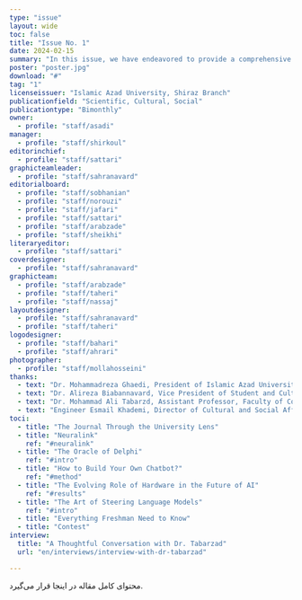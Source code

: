 ```yaml
---
type: "issue" 
layout: wide
toc: false
title: "Issue No. 1"
date: 2024-02-15
summary: "In this issue, we have endeavored to provide a comprehensive overview of recent developments in artificial intelligence. Covering topics from language models to the role of hardware infrastructure and methodologies for developing intelligent systems, this edition focuses on key concepts and cutting-edge applications in the field. Additionally, our conversation with Dr. Tabarzad, a distinguished faculty member, offers a more precise perspective on AI, enriching the discourse with expert insights.\n\n\nBeyond these specialized discussions, we have also dedicated particular attention to incoming students by compiling a practical guide to help them navigate university life and its challenges. Furthermore, we have reflected the university’s perspective on our publication to give readers a clearer understanding of its significance and role within the academic community."
poster: "poster.jpg"
download: "#"
tag: "1"
licenseissuer: "Islamic Azad University, Shiraz Branch"
publicationfield: "Scientific, Cultural, Social"
publicationtype: "Bimonthly"
owner:
  - profile: "staff/asadi"
manager:
  - profile: "staff/shirkoul"
editorinchief:
  - profile: "staff/sattari"
graphicteamleader:
  - profile: "staff/sahranavard"
editorialboard:
  - profile: "staff/sobhanian"
  - profile: "staff/norouzi"
  - profile: "staff/jafari"
  - profile: "staff/sattari"
  - profile: "staff/arabzade"
  - profile: "staff/sheikhi"
literaryeditor:
  - profile: "staff/sattari"
coverdesigner:
  - profile: "staff/sahranavard"
graphicteam:
  - profile: "staff/arabzade"
  - profile: "staff/taheri"
  - profile: "staff/nassaj"
layoutdesigner:
  - profile: "staff/sahranavard"
  - profile: "staff/taheri"
logodesigner:
  - profile: "staff/bahari"
  - profile: "staff/ahrari"
photographer:
  - profile: "staff/mollahosseini"
thanks:
  - text: "Dr. Mohammadreza Ghaedi, President of Islamic Azad University, Shiraz Branch"
  - text: "Dr. Alireza Biabannavard, Vice President of Student and Cultural Affairs, Islamic Azad University, Shiraz Branch"
  - text: "Dr. Mohammad Ali Tabarzd, Assistant Professor, Faculty of Computer Science, Islamic Azad University, Shiraz Branch"
  - text: "Engineer Esmail Khademi, Director of Cultural and Social Affairs, Islamic Azad University, Shiraz Branch"
toci:
  - title: "The Journal Through the University Lens"
  - title: "Neuralink"
    ref: "#neuralink"
  - title: "The Oracle of Delphi"
    ref: "#intro"
  - title: "How to Build Your Own Chatbot?"
    ref: "#method"
  - title: "The Evolving Role of Hardware in the Future of AI"
    ref: "#results"
  - title: "The Art of Steering Language Models"
    ref: "#intro"
  - title: "Everything Freshman Need to Know"
  - title: "Contest" 
interview:
  title: "A Thoughtful Conversation with Dr. Tabarzad"
  url: "en/interviews/interview-with-dr-tabarzad"

---
```

محتوای کامل مقاله در اینجا قرار می‌گیرد.

